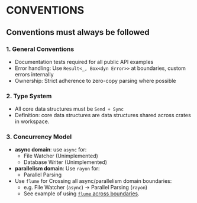 # CONVENTIONS
## **Conventions must always be followed**

### **1. General Conventions**
- Documentation tests required for all public API examples
- Error handling: Use `Result<_, Box<dyn Error>>` at boundaries, custom errors internally
- Ownership: Strict adherence to zero-copy parsing where possible

### 2. Type System
- All core data structures must be `Send + Sync`
- Definition: core data structures are data structures shared across crates in
workspace.

### 3. Concurrency Model
- **async domain**: use `async` for:
  - File Watcher (Unimplemented)
  - Database Writer (Unimplemented)
- **parallelism domain**: Use `rayon` for:
  - Parallel Parsing
- Use `flume` for Crossing all async/parallelism domain boundaries:
  - e.g. File Watcher (`async`) -> Parallel Parsing (`rayon`)
  - See example of using [`flume` across boundaries].


[`flume` across boundaries]:/home/brasides/code/second_aider_dir/ploke/docs/design/concurrency/boundary_flume_example.md


